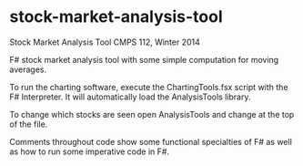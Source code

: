 stock-market-analysis-tool
==========================

Stock Market Analysis Tool
CMPS 112, Winter 2014


F# stock market analysis tool with some simple computation for moving averages.

To run the charting software, execute the ChartingTools.fsx script with the F# Interpreter.
It will automatically load the AnalysisTools library.

To change which stocks are seen open AnalysisTools and change <symbolList> at the top of the file.

Comments throughout code show some functional specialties of F# as well as how to run some imperative code in F#.
